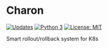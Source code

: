 # Charon

[![Updates](https://pyup.io/repos/github/f0m41h4u7/Charon/shield.svg)](https://pyup.io/repos/github/f0m41h4u7/Charon/)
[![Python 3](https://pyup.io/repos/github/f0m41h4u7/Charon/python-3-shield.svg)](https://pyup.io/repos/github/f0m41h4u7/Charon/)
[![License: MIT](https://img.shields.io/badge/License-MIT-yellow.svg)](https://opensource.org/licenses/MIT)

Smart rollout/rollback system for K8s
